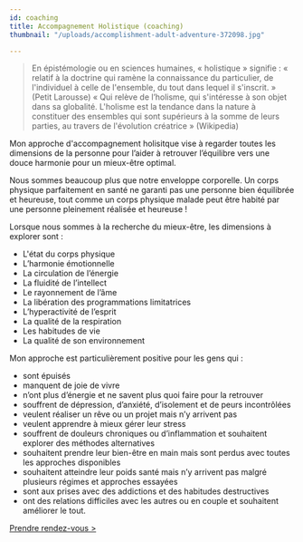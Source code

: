 ```yaml
---
id: coaching
title: Accompagnement Holistique (coaching)
thumbnail: "/uploads/accomplishment-adult-adventure-372098.jpg"

---
```

> En épistémologie ou en sciences humaines, « holistique » signifie : « relatif à la doctrine qui ramène la connaissance du particulier, de l'individuel à celle de l'ensemble, du tout dans lequel il s'inscrit.  » (Petit Larousse) « Qui relève de l’holisme, qui s'intéresse à son objet dans sa globalité. L'holisme est la tendance dans la nature à constituer des ensembles qui sont supérieurs à la somme de leurs parties, au travers de l'évolution créatrice » (Wikipedia)

Mon approche d'accompagnement holisitque vise à regarder toutes les dimensions de la personne pour l’aider à retrouver l’équilibre vers une douce harmonie pour un mieux-être optimal.

Nous sommes beaucoup plus que notre enveloppe corporelle. Un corps physique parfaitement en santé ne garanti pas une personne bien équilibrée et heureuse, tout comme un corps physique malade peut être habité par une personne pleinement réalisée et heureuse !

Lorsque nous sommes à la recherche du mieux-être, les dimensions à explorer sont :

* L'état du corps physique
* L’harmonie émotionnelle
* La circulation de l’énergie
* La fluidité de l’intellect
* Le rayonnement de l’âme
* La libération des programmations limitatrices
* L’hyperactivité de l’esprit
* La qualité de la respiration
* Les habitudes de vie
* La qualité de son environnement

Mon approche est particulièrement positive pour les gens qui :

* sont épuisés
* manquent de joie de vivre
* n’ont plus d’énergie et ne savent plus quoi faire pour la retrouver
* souffrent de dépression, d’anxiété, d’isolement et de peurs incontrôlées
* veulent réaliser un rêve ou un projet mais n’y arrivent pas
* veulent apprendre à mieux gérer leur stress
* souffrent de douleurs chroniques ou d’inflammation et souhaitent explorer des méthodes alternatives
* souhaitent prendre leur bien-être en main mais sont perdus avec toutes les approches disponibles
* souhaitent atteindre leur poids santé mais n’y arrivent pas malgré plusieurs régimes et approches essayées
* sont aux prises avec des addictions et des habitudes destructives
* ont des relations difficiles avec les autres ou en couple et souhaitent améliorer le tout.

[Prendre rendez-vous >](https://www.gorendezvous.com/homepage/111690)